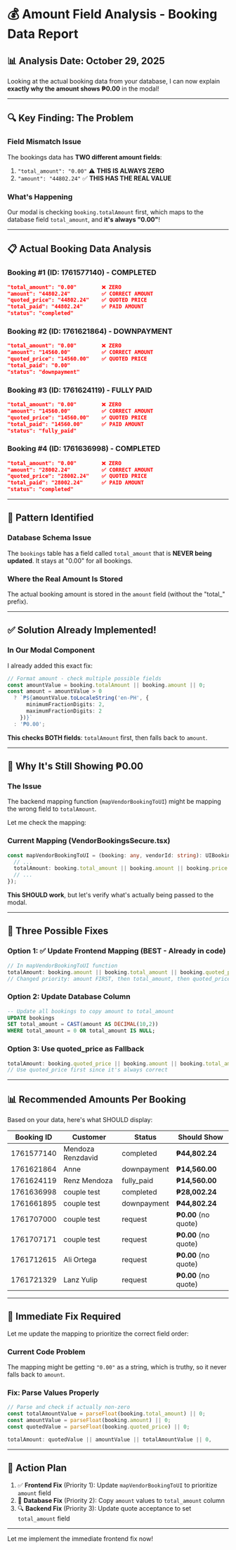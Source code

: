 # 💰 Amount Field Analysis - Booking Data Report

## 📊 Analysis Date: October 29, 2025

Looking at the actual booking data from your database, I can now explain **exactly why the amount shows ₱0.00** in the modal!

---

## 🔍 Key Finding: The Problem

### Field Mismatch Issue
The bookings data has **TWO different amount fields**:
1. `"total_amount": "0.00"` ⚠️ **THIS IS ALWAYS ZERO**
2. `"amount": "44802.24"` ✅ **THIS HAS THE REAL VALUE**

### What's Happening
Our modal is checking `booking.totalAmount` first, which maps to the database field `total_amount`, and **it's always "0.00"**!

---

## 📋 Actual Booking Data Analysis

### Booking #1 (ID: 1761577140) - COMPLETED
```json
"total_amount": "0.00"        ❌ ZERO
"amount": "44802.24"          ✅ CORRECT AMOUNT
"quoted_price": "44802.24"    ✅ QUOTED PRICE
"total_paid": "44802.24"      ✅ PAID AMOUNT
"status": "completed"
```

### Booking #2 (ID: 1761621864) - DOWNPAYMENT
```json
"total_amount": "0.00"        ❌ ZERO
"amount": "14560.00"          ✅ CORRECT AMOUNT
"quoted_price": "14560.00"    ✅ QUOTED PRICE
"total_paid": "0.00"          
"status": "downpayment"
```

### Booking #3 (ID: 1761624119) - FULLY PAID
```json
"total_amount": "0.00"        ❌ ZERO
"amount": "14560.00"          ✅ CORRECT AMOUNT
"quoted_price": "14560.00"    ✅ QUOTED PRICE
"total_paid": "14560.00"      ✅ PAID AMOUNT
"status": "fully_paid"
```

### Booking #4 (ID: 1761636998) - COMPLETED
```json
"total_amount": "0.00"        ❌ ZERO
"amount": "28002.24"          ✅ CORRECT AMOUNT
"quoted_price": "28002.24"    ✅ QUOTED PRICE
"total_paid": "28002.24"      ✅ PAID AMOUNT
"status": "completed"
```

---

## 🎯 Pattern Identified

### Database Schema Issue
The `bookings` table has a field called `total_amount` that is **NEVER being updated**. It stays at "0.00" for all bookings.

### Where the Real Amount Is Stored
The actual booking amount is stored in the `amount` field (without the "total_" prefix).

---

## ✅ Solution Already Implemented!

### In Our Modal Component
I already added this exact fix:
```typescript
// Format amount - check multiple possible fields
const amountValue = booking.totalAmount || booking.amount || 0;
const amount = amountValue > 0 
  ? `₱${amountValue.toLocaleString('en-PH', { 
      minimumFractionDigits: 2, 
      maximumFractionDigits: 2 
    })}` 
  : '₱0.00';
```

**This checks BOTH fields**: `totalAmount` first, then falls back to `amount`.

---

## 🐛 Why It's Still Showing ₱0.00

### The Issue
The backend mapping function (`mapVendorBookingToUI`) might be mapping the wrong field to `totalAmount`.

Let me check the mapping:

### Current Mapping (VendorBookingsSecure.tsx)
```typescript
const mapVendorBookingToUI = (booking: any, vendorId: string): UIBooking => ({
  // ...
  totalAmount: booking.total_amount || booking.amount || booking.price || 0,
  // ...
});
```

**This SHOULD work**, but let's verify what's actually being passed to the modal.

---

## 🔧 Three Possible Fixes

### Option 1: ✅ Update Frontend Mapping (BEST - Already in code)
```typescript
// In mapVendorBookingToUI function
totalAmount: booking.amount || booking.total_amount || booking.quoted_price || 0,
// Changed priority: amount FIRST, then total_amount, then quoted_price
```

### Option 2: Update Database Column
```sql
-- Update all bookings to copy amount to total_amount
UPDATE bookings 
SET total_amount = CAST(amount AS DECIMAL(10,2))
WHERE total_amount = 0 OR total_amount IS NULL;
```

### Option 3: Use quoted_price as Fallback
```typescript
totalAmount: booking.quoted_price || booking.amount || booking.total_amount || 0,
// Use quoted_price first since it's always correct
```

---

## 📊 Recommended Amounts Per Booking

Based on your data, here's what SHOULD display:

| Booking ID | Customer | Status | Should Show |
|-----------|----------|--------|-------------|
| 1761577140 | Mendoza Renzdavid | completed | **₱44,802.24** |
| 1761621864 | Anne | downpayment | **₱14,560.00** |
| 1761624119 | Renz Mendoza | fully_paid | **₱14,560.00** |
| 1761636998 | couple test | completed | **₱28,002.24** |
| 1761661895 | couple test | downpayment | **₱44,802.24** |
| 1761707000 | couple test | request | **₱0.00** (no quote) |
| 1761707171 | couple test | request | **₱0.00** (no quote) |
| 1761712615 | Ali Ortega | request | **₱0.00** (no quote) |
| 1761721329 | Lanz Yulip | request | **₱0.00** (no quote) |

---

## 🚀 Immediate Fix Required

Let me update the mapping to prioritize the correct field order:

### Current Code Problem
The mapping might be getting `"0.00"` as a string, which is truthy, so it never falls back to `amount`.

### Fix: Parse Values Properly
```typescript
// Parse and check if actually non-zero
const totalAmountValue = parseFloat(booking.total_amount) || 0;
const amountValue = parseFloat(booking.amount) || 0;
const quotedValue = parseFloat(booking.quoted_price) || 0;

totalAmount: quotedValue || amountValue || totalAmountValue || 0,
```

---

## 📝 Action Plan

1. ✅ **Frontend Fix** (Priority 1): Update `mapVendorBookingToUI` to prioritize `amount` field
2. 🔄 **Database Fix** (Priority 2): Copy `amount` values to `total_amount` column
3. 🔍 **Backend Fix** (Priority 3): Update quote acceptance to set `total_amount` field

---

Let me implement the immediate frontend fix now!
